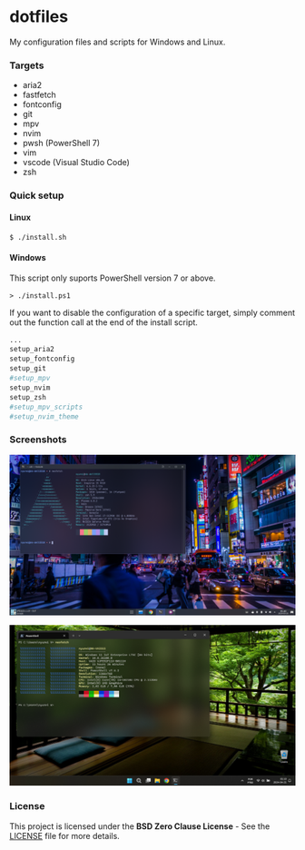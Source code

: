 # dotfiles

My configuration files and scripts for Windows and Linux.

### Targets

- aria2
- fastfetch
- fontconfig
- git
- mpv
- nvim
- pwsh (PowerShell 7)
- vim
- vscode (Visual Studio Code)
- zsh

### Quick setup

#### Linux

```
$ ./install.sh
```

#### Windows

This script only suports PowerShell version 7 or above.

```
> ./install.ps1
```

If you want to disable the configuration of a specific target, simply comment out the function call at the end of the install script.

```sh
...
setup_aria2
setup_fontconfig
setup_git
#setup_mpv
setup_nvim
setup_zsh
#setup_mpv_scripts
#setup_nvim_theme
```

### Screenshots

![screenshot](./docs/screenshot_linux.png)

![screenshot](./docs/screenshot_windows.png)

### License

This project is licensed under the __BSD Zero Clause License__ - See the [LICENSE](./LICENSE) file for more details.
